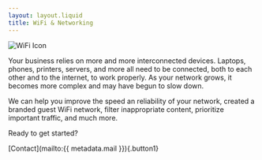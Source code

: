 ```yaml
---
layout: layout.liquid
title: WiFi & Networking
---
```


![WiFi Icon](wifi.png)

Your business relies on more and more interconnected devices. Laptops, phones, printers, servers, and more all need to be connected, both to each other and to the internet, to work properly. As your network grows, it becomes more complex and may have begun to slow down.

We can help you improve the speed an reliability of your network, created a branded guest WiFi network, filter inappropriate content, prioritize important traffic, and much more.

Ready to get started?

[Contact](mailto:{{ metadata.mail }}){.button1}
